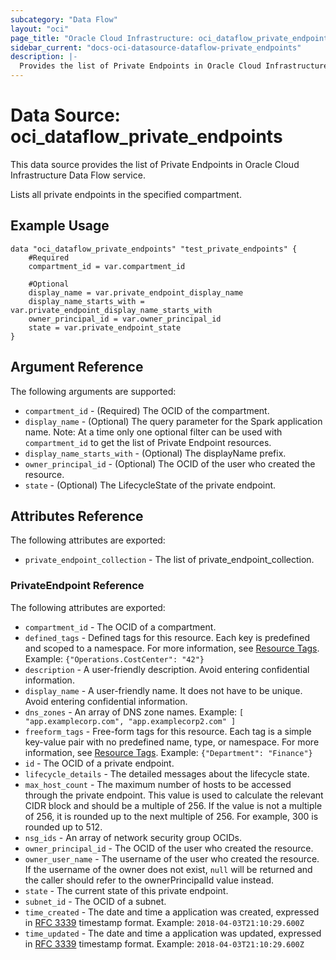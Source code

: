 ```yaml
---
subcategory: "Data Flow"
layout: "oci"
page_title: "Oracle Cloud Infrastructure: oci_dataflow_private_endpoints"
sidebar_current: "docs-oci-datasource-dataflow-private_endpoints"
description: |-
  Provides the list of Private Endpoints in Oracle Cloud Infrastructure Data Flow service
---
```


# Data Source: oci_dataflow_private_endpoints
This data source provides the list of Private Endpoints in Oracle Cloud Infrastructure Data Flow service.

Lists all private endpoints in the specified compartment.


## Example Usage

```hcl
data "oci_dataflow_private_endpoints" "test_private_endpoints" {
	#Required
	compartment_id = var.compartment_id

	#Optional
	display_name = var.private_endpoint_display_name
	display_name_starts_with = var.private_endpoint_display_name_starts_with
	owner_principal_id = var.owner_principal_id
	state = var.private_endpoint_state
}
```

## Argument Reference

The following arguments are supported:

* `compartment_id` - (Required) The OCID of the compartment. 
* `display_name` - (Optional) The query parameter for the Spark application name. Note: At a time only one optional filter can be used with `compartment_id` to get the list of Private Endpoint resources.
* `display_name_starts_with` - (Optional) The displayName prefix. 
* `owner_principal_id` - (Optional) The OCID of the user who created the resource. 
* `state` - (Optional) The LifecycleState of the private endpoint. 


## Attributes Reference

The following attributes are exported:

* `private_endpoint_collection` - The list of private_endpoint_collection.

### PrivateEndpoint Reference

The following attributes are exported:

* `compartment_id` - The OCID of a compartment. 
* `defined_tags` - Defined tags for this resource. Each key is predefined and scoped to a namespace. For more information, see [Resource Tags](https://docs.cloud.oracle.com/iaas/Content/General/Concepts/resourcetags.htm). Example: `{"Operations.CostCenter": "42"}` 
* `description` - A user-friendly description. Avoid entering confidential information. 
* `display_name` - A user-friendly name. It does not have to be unique. Avoid entering confidential information. 
* `dns_zones` - An array of DNS zone names. Example: `[ "app.examplecorp.com", "app.examplecorp2.com" ]` 
* `freeform_tags` - Free-form tags for this resource. Each tag is a simple key-value pair with no predefined name, type, or namespace. For more information, see [Resource Tags](https://docs.cloud.oracle.com/iaas/Content/General/Concepts/resourcetags.htm). Example: `{"Department": "Finance"}` 
* `id` - The OCID of a private endpoint. 
* `lifecycle_details` - The detailed messages about the lifecycle state. 
* `max_host_count` - The maximum number of hosts to be accessed through the private endpoint. This value is used to calculate the relevant CIDR block and should be a multiple of 256.  If the value is not a multiple of 256, it is rounded up to the next multiple of 256. For example, 300 is rounded up to 512. 
* `nsg_ids` - An array of network security group OCIDs. 
* `owner_principal_id` - The OCID of the user who created the resource. 
* `owner_user_name` - The username of the user who created the resource.  If the username of the owner does not exist, `null` will be returned and the caller should refer to the ownerPrincipalId value instead. 
* `state` - The current state of this private endpoint. 
* `subnet_id` - The OCID of a subnet. 
* `time_created` - The date and time a application was created, expressed in [RFC 3339](https://tools.ietf.org/html/rfc3339) timestamp format. Example: `2018-04-03T21:10:29.600Z` 
* `time_updated` - The date and time a application was updated, expressed in [RFC 3339](https://tools.ietf.org/html/rfc3339) timestamp format. Example: `2018-04-03T21:10:29.600Z` 

